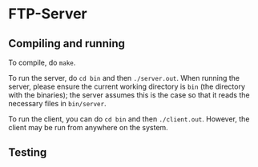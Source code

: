# FTP-Server

## Compiling and running

To compile, do `make`.

To run the server, do `cd bin` and then `./server.out`. When running the server, please ensure the current working directory is `bin` (the directory with the binaries); the server assumes this is the case so that it reads the necessary files in `bin/server`.

To run the client, you can do `cd bin` and then `./client.out`. However, the client may be run from anywhere on the system.

## Testing

